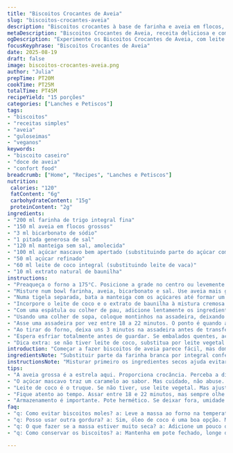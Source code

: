 ```yaml
---
title: "Biscoitos Crocantes de Aveia"
slug: "biscoitos-crocantes-aveia"
description: "Biscoitos crocantes à base de farinha e aveia em flocos, sem ovos e sem nozes. Na mistura, manteiga cremosa, açúcar mascavo em parte pra um sabor mais intenso, e leite de coco no lugar do leite comum, pra dar uma cremosidade e leve toque tropical. Aroma de baunilha natural reforça o conjunto. Textura firme com bordas que quebram fácil e centro levemente macio, equilibrando o crocante com doçura suave. Assar até dourar as bordas e mostrar rachaduras leves por cima, sinal que estão no ponto certo. Rendimento para cerca de 15 biscoitos médios. Receita adaptada para evitar sabores comuns e dar um ‘up’ criativo. Sem complicação, mas atenção aos detalhes de cozimento, fundamental pra crocância."
metaDescription: "Biscoitos Crocantes de Aveia, receita deliciosa e com toque tropical. Crocância e doçura que vão surpreender seu paladar."
ogDescription: "Experimente os Biscoitos Crocantes de Aveia, com leite de coco e açúcar mascavo, uma delícia única em cada mordida."
focusKeyphrase: "Biscoitos Crocantes de Aveia"
date: 2025-08-19
draft: false
image: biscoitos-crocantes-aveia.png
author: "Julia"
prepTime: PT20M
cookTime: PT25M
totalTime: PT45M
recipeYield: "15 porções"
categories: ["Lanches e Petiscos"]
tags:
- "biscoitos"
- "receitas simples"
- "aveia"
- "guloseimas"
- "veganos"
keywords:
- "biscoito caseiro"
- "doce de aveia"
- "confort food"
breadcrumb: ["Home", "Recipes", "Lanches e Petiscos"]
nutrition: 
 calories: "120"
 fatContent: "6g"
 carbohydrateContent: "15g"
 proteinContent: "2g"
ingredients:
- "200 ml farinha de trigo integral fina"
- "150 ml aveia em flocos grossos"
- "3 ml bicarbonato de sódio"
- "1 pitada generosa de sal"
- "120 ml manteiga sem sal, amolecida"
- "100 ml açúcar mascavo bem apertado (substituindo parte do açúcar comum)"
- "50 ml açúcar refinado"
- "60 ml leite de coco integral (substituindo leite de vaca)"
- "10 ml extrato natural de baunilha"
instructions:
- "Preaqueça o forno a 175°C. Posicione a grade no centro ou levemente abaixo, pra dourar por igual. Forre duas assadeiras com papel manteiga – nunca pule essa etapa, evita grudar e facilita a limpeza depois."
- "Misture num bowl farinha, aveia, bicarbonato e sal. Use aveia mais grossa pra notarmos mais textura, cheiro e aquela crocância boa. Reserve."
- "Numa tigela separada, bata a manteiga com os açúcares até formar um creme claro e fofo. O açúcar mascavo traz um toque de melaço que dá um ar quase caramelizado depois de assado."
- "Incorpore o leite de coco e o extrato de baunilha à mistura cremosa. O coco deixa uma umidade sutil que ajuda contra o ressecamento no forno, importante pra biscoito não endurecer demais."
- "Com uma espátula ou colher de pau, adicione lentamente os ingredientes secos. Misture delicadamente pra não romper o creme, mas sem deixar farinha crua aparente. Até formar uma massa homogênea, levemente pegajosa."
- "Usando uma colher de sopa, coloque montinhos na assadeira, deixando uns 4 centímetros entre eles, pois expandem um pouco. Pressione levemente com as costas da colher pra achatar a superfície, ajuda a assar uniforme."
- "Asse uma assadeira por vez entre 18 a 22 minutos. O ponto é quando as bordas ficarem douradas e a superfície mostrar pequenas rachaduras. O centro ainda parecer macio, firme ao toque, sem afundar."
- "Ao tirar do forno, deixa uns 3 minutos na assadeira antes de transferir pra grade. Esse descanso permite coagulação e evita quebrar. Os biscoitos firmam textura e ficam com crocância na medida."
- "Espera esfriar totalmente antes de guardar. Se embalados quentes, acumulam umidade e perdem crocância. Conservam até 4 dias em pote hermético, ou podem ser congelados pra manter frescor."
- "Dica extra: se não tiver leite de coco, substitua por leite vegetal de aveia ou soja, mas ajuste ligeiramente a quantidade pra não deixar massa líquida demais. Na troca de manteiga por óleo de coco, o sabor muda, fica ótimo, mas textura varia, dá mais maciez que crocante."
introduction: "Começar a fazer biscoitos de aveia parece fácil, mas dominar de verdade é outra história. Experimentando, aprendi que usar aveia grossa traz crocância essencial, além de apostar em açúcar mascavo para profundidade no sabor. Trocar o leite de vaca por leite de coco foi uma descoberta pessoal – além de dar sabor, ajuda na textura, deixando o biscoito úmido na medida e evitando ressecamento. A manteiga precisa estar macia, não derretida nem dura demais; essa etapa é vital pra textura ideal. Assar é uma arte: só quando as bordas douram e as rachaduras aparecem, dá pra ter certeza que está no ponto. Prestar atenção nesses detalhes evita biscoitos moles demais ou duros igual pedra. Como cozinheiro de longa data, digo, confiar no feeling sobre o tempo do forno transforma o resultado totalmente. A cozinha pede atenção, mas é uma delícia mexer nessa massa cheia de aromas e texturas."
ingredientsNote: "Substituir parte da farinha branca por integral conferiu mais sabor e fibra, mas não exagera pra não endurecer demais. A aveia em flocos grossos foi descoberta essencial, a rapidez do flocos finos às vezes deixa tudo ‘meh’. O bicarbonato reage com o ácido natural da manteiga e açúcares, dá leve crescimento e textura. O sal realça tudo, jamais esquecer! Trocar o leite tradicional pelo coco não é só para intolerantes, traz um sabor sutil e uma umidade que evita biscoito seco demais. Açúcar mascavo traz um umami inesperado, cuidado com a dosagem pra não escurecer demais. E sempre cuidado com a manteiga: sem sal e temperatura ambiente evita surpresas durante a mistura. Cada ingrediente faz seu papel, não dá pra pular nenhum, mesmo parecendo simples."
instructionsNote: "Misturar primeiro os ingredientes secos ajuda evitar pontos de bicarbonato que podem deixar sabor amargo. Bater manteiga e açúcar até ficar esbranquiçado é chave pra biscoito leve, sem isso fica pesado e denso. Incorporar líquidos antes dos secos garante uma massa mais uniforme. Ao colocar na assadeira, cuidado ao espaçar pra evitar biscoitos grudados, o que estraga a crocância e a estética. O forno deve estar quente, mas não exagerado, senão queima bordas e deixa centro cru. Observação visual e tátil – bordas douradas e superfície com rachaduras – é sempre melhor que confiar no relógio. Deixar esfriar na assadeira uns minutos é o segredo pra biscoitos firmarem e não quebrarem ao transferir. Armazenar em pote seco, hermético, evita que fiquem moles por absorção da umidade do ar. Se necessário, esquentar poucos segundos no microondas para crocância instantânea."
tips:
- "A aveia grossa é a estrela aqui. Proporciona crocância. Perceba a diferença. Não use fininha, o resultado é sem graça. Adicione aos poucos a mistura seca, não pode ser apressado. Isso é fundamental para evitar que o biscoito fique amassado."
- "O açúcar mascavo traz um caramelo ao sabor. Mas cuidado, não abuse. Muito açúcar deixa a massa escura. E a manteiga? Tem que estar amolecida. Nem dura nem derretida. Isso é crucial. Mistura bem, fica airy, bem leve. Veja a cor, deve clarear."
- "Leite de coco é o truque. Se não tiver, use leite vegetal. Mas ajuste a quantidade. Não pode ficar líquida demais. E quanto ao forno? Deve estar bem quente, mas cuidado. Se deixar muito tempo queima as laterais e o centro fica cru. Não quer isso."
- "Fique atento ao tempo. Assar entre 18 e 22 minutos, mas sempre olhe. As bordas douradas e pequenas rachaduras na superfície são sinais de que está perfeito. A textura vai mudar. Crocância total. Deixe esfriar na assadeira. Melhor não correr para evitar quebrar."
- "Armazenamento é importante. Pote hermético. Se deixar fora, umidade ataca. O biscoito murcha. Congelar é uma opção. Assim mantém frescor. Se precisar, aqueça um pouco no micro-ondas antes de servir. Assim, crocância instantânea."
faq:
- "q: Como evitar biscoitos moles? a: Leve a massa ao forno na temperatura certa. Assar até as bordas ficarem douradas ajuda. Se o centro parecer muito mole, mas as bordas estão boas, pode ser problema de tempo."
- "q: Posso usar outra gordura? a: Sim, óleo de coco é uma boa opção. Mas a textura varia. Fica mais macio e menos crocante. Outra escolha é margarina. Mas mantenha as quantidades by the book. Isso é essencial."
- "q: O que fazer se a massa estiver muito seca? a: Adicione um pouco de leite de coco ou água. Mas com cuidado. Não deixa correr demais ou perde a forma. Se tudo der errado, pode usar cookies prontos como referência."
- "q: Como conservar os biscoitos? a: Mantenha em pote fechado, longe da luz. Conserva bem até 4 dias. Congelar também é uma boa. Cuidado com umidade. Se não for comer no dia, congele. Passo simples. Amanhã tem biscoito crocante."

---
```

